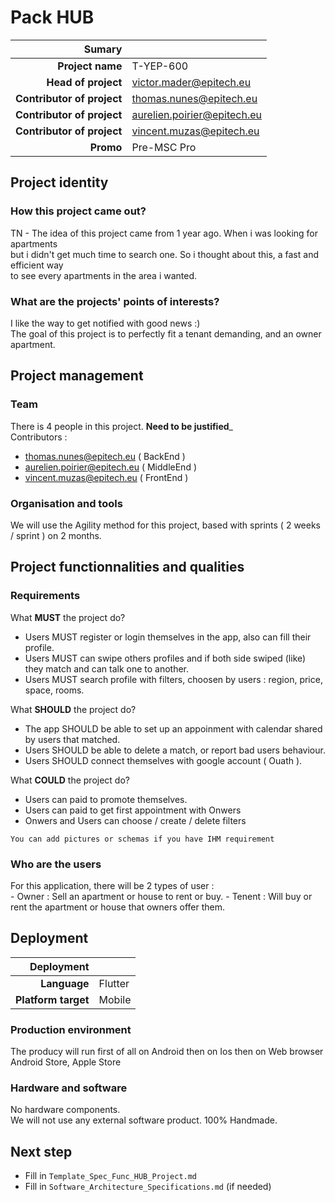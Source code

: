 # Pack HUB
|Sumary||
|---:|:---|
|**Project name**|T-YEP-600|
|**Head of project**|victor.mader@epitech.eu|
|**Contributor of project**|thomas.nunes@epitech.eu|
|**Contributor of project**|aurelien.poirier@epitech.eu|
|**Contributor of project**|vincent.muzas@epitech.eu|
|**Promo**|Pre-MSC Pro|

## Project identity
### How this project came out?
TN - The idea of this project came from 1 year ago. When i was looking for apartments<br/>
but i didn't get much time to search one. So i thought about this, a fast and efficient way<br/>
to see every apartments in the area i wanted.<br/>

### What are the projects' points of interests?
I like the way to get notified with good news :)  <br/>
The goal of this project is to perfectly fit a tenant demanding, and an owner apartment.<br/>

## Project management
### Team
There is 4 people in this project. **Need to be justified**_<br/>
Contributors : <br/>
* thomas.nunes@epitech.eu ( BackEnd )
* aurelien.poirier@epitech.eu ( MiddleEnd )
* vincent.muzas@epitech.eu ( FrontEnd )

### Organisation and tools
We will use the Agility method for this project, based with sprints ( 2 weeks / sprint )
on 2 months.

## Project functionnalities and qualities
### Requirements
What **MUST** the project do?<br/>
* Users MUST register or login themselves in the app, also can fill their profile.
* Users MUST can swipe others profiles and if both side swiped (like) they match and can talk one to another.
* Users MUST search profile with filters, choosen by users : region, price, space, rooms.

What **SHOULD** the project do?<br/>
* The app SHOULD be able to set up an appoinment with calendar shared by users that matched.
* Users SHOULD be able to delete a match, or report bad users behaviour. 
* Users SHOULD connect themselves with google account ( Ouath ).

What **COULD** the project do?<br/>
* Users can paid to promote themselves.
* Users can paid to get first appointment with Onwers
* Onwers and Users can choose / create / delete filters

`You can add pictures or schemas if you have IHM requirement`

### Who are the users
For this application, there will be 2 types of user : <br/>
    - Owner : Sell an apartment or house to rent or buy.
    - Tenent : Will buy or rent the apartment or house that owners offer them.<br/>

## Deployment
|Deployment||
|---:|:---|
|**Language**|Flutter|
|**Platform target**|Mobile|

### Production environment
The producy will run first of all on Android then on Ios then on Web browser<br/>
Android Store, Apple Store<br/>

### Hardware and software
No hardware components.<br/>
We will not use any external software product. 100% Handmade.<br/>

## Next step
 - Fill in `Template_Spec_Func_HUB_Project.md`
 - Fill in `Software_Architecture_Specifications.md` (if needed)
